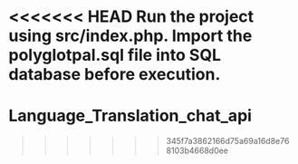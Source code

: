 <<<<<<< HEAD
Run the project using src/index.php. Import the polyglotpal.sql file into SQL database before execution.
=======
# Language_Translation_chat_api
>>>>>>> 345f7a3862166d75a69a16d8e768103b4668d0ee
